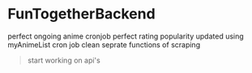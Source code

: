 # FunTogetherBackend

perfect ongoing anime cronjob
perfect rating popularity updated using myAnimeList cron job
clean seprate functions of scraping

> start working on api's

